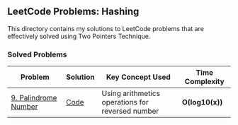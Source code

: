 ## LeetCode Problems: Hashing

This directory contains my solutions to LeetCode problems that are effectively solved using Two Pointers Technique.

### Solved Problems

| Problem | Solution | Key Concept Used | Time Complexity |
| --- | --- | --- | --- |
| [9. Palindrome Number](https://leetcode.com/problems/palindrome-number/description/) | [Code](./9-PalindromeNumber/Program.cs) | Using arithmetics operations for reversed number| **O(log10​(x))**